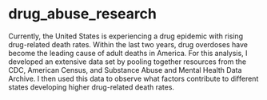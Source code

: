 # drug_abuse_research

Currently, the United States is experiencing a drug epidemic with rising drug-related death rates.  Within the last two years, drug overdoses have become the leading cause of adult deaths in America.  For this analysis, I developed an extensive data set by pooling together resources from the CDC, American Census, and Substance Abuse and Mental Health Data Archive.  I then used this data to observe what factors contribute to different states developing higher drug-related death rates. 
